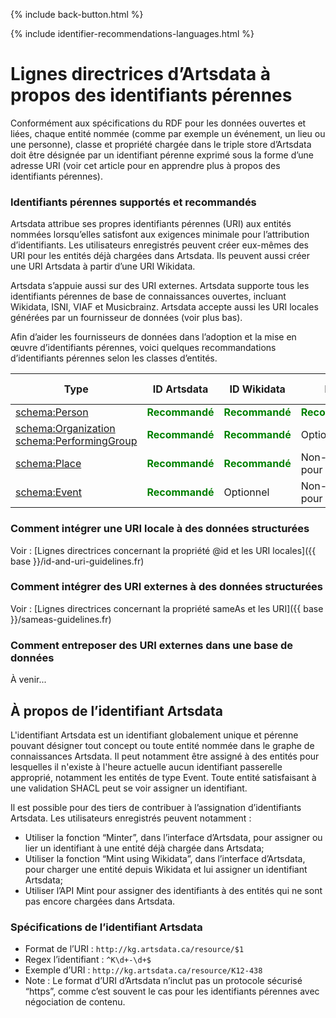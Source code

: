 <p>{% include back-button.html %}</p>
{% include identifier-recommendations-languages.html %}

# Lignes directrices d’Artsdata à propos des identifiants pérennes

Conformément aux spécifications du RDF pour les données ouvertes et liées, chaque entité nommée (comme par exemple un événement, un lieu ou une personne), classe et propriété chargée dans le triple store d’Artsdata doit être désignée par un identifiant pérenne exprimé sous la forme d’une adresse URI (voir cet article pour en apprendre plus à propos des identifiants pérennes).

### Identifiants pérennes supportés et recommandés
Artsdata attribue ses propres identifiants pérennes (URI) aux entités nommées lorsqu’elles satisfont aux exigences minimale pour l’attribution d’identifiants. Les utilisateurs enregistrés peuvent créer eux-mêmes des URI pour les entités déjà chargées dans Artsdata. Ils peuvent aussi créer une URI Artsdata à partir d’une URI Wikidata. 

Artsdata s’appuie aussi sur des URI externes. Artsdata supporte tous les identifiants pérennes de base de connaissances ouvertes, incluant Wikidata, ISNI, VIAF et Musicbrainz. Artsdata accepte aussi les URI locales générées par un fournisseur de données (voir plus bas).

Afin d’aider les fournisseurs de données dans l’adoption et la mise en œuvre d’identifiants pérennes, voici quelques recommandations d’identifiants pérennes selon les classes d’entités.

| Type | ID Artsdata | ID Wikidata | ISNI | URI locale |
| - | - | - | - | - |
| [schema:Person](https://schema.org/Person) | <span style="color:green">**Recommandé**</span> | <span style="color:green">**Recommandé**</span> | <span style="color:green">**Recommandé**</span> | Optionnel |
| [schema:Organization](https://schema.org/Organization)<br>[schema:PerformingGroup](https://schema.org/PerformingGroup) | <span style="color:green">**Recommandé**</span> | <span style="color:green">**Recommandé**</span> | Optionnel | Optionnel |
| [schema:Place](https://schema.org/Place) | <span style="color:green">**Recommandé**</span> | <span style="color:green">**Recommandé**</span> | Non-valide pour ce type | Optionnel |
| [schema:Event](https://schema.org/Event) | <span style="color:green">**Recommandé**</span> | Optionnel | Non-valide pour ce type | Optionnel |


### Comment intégrer une URI locale à des données structurées

Voir : [Lignes directrices concernant la propriété @id et les URI locales]({{ base }}/id-and-uri-guidelines.fr)

### Comment intégrer des URI externes à des données structurées

Voir : [Lignes directrices concernant la propriété sameAs et les URI]({{ base }}/sameas-guidelines.fr)

### Comment entreposer des URI externes dans une base de données

À venir...

## À propos de l’identifiant Artsdata

L'identifiant Artsdata est un identifiant globalement unique et pérenne pouvant désigner tout concept ou toute entité nommée dans le graphe de connaissances Artsdata. Il peut notamment être assigné à des entités pour lesquelles il n'existe à l'heure actuelle aucun identifiant passerelle approprié, notamment les entités de type Event. Toute entité satisfaisant à une validation SHACL peut se voir assigner un identifiant. 

Il est possible pour des tiers de contribuer à l’assignation d’identifiants Artsdata. Les utilisateurs enregistrés peuvent notamment : 
- Utiliser la fonction “Minter”, dans l’interface d’Artsdata, pour assigner ou lier un identifiant à une entité déjà chargée dans Artsdata;
- Utiliser la fonction “Mint using Wikidata”, dans l’interface d’Artsdata, pour charger une entité depuis Wikidata et lui assigner un identifiant Artsdata; 
- Utiliser l’API Mint pour assigner des identifiants à des entités qui ne sont pas encore chargées dans Artsdata.

### Spécifications de l’identifiant Artsdata

- Format de l’URI : `http://kg.artsdata.ca/resource/$1` 
- Regex l’identifiant : `^K\d+-\d+$`
- Exemple d’URI : `http://kg.artsdata.ca/resource/K12-438`
- Note : Le format d’URI d’Artsdata n’inclut pas un protocole sécurisé “https”, comme c’est souvent le cas pour les identifiants pérennes avec négociation de contenu.
